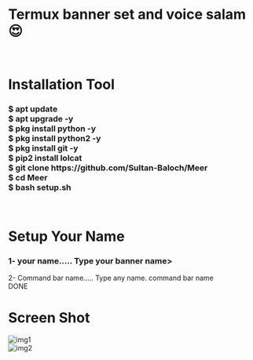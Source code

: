 <!-- GITHUB README -->

<h1> Termux banner set and voice salam😍 </h1><br>

<h1>Installation Tool</h1>

<h3>$ apt update<br>$ apt upgrade -y<br>$ pkg install python -y<br>$ pkg install python2 -y<br>$ pkg install git -y<br>$ pip2 install lolcat<br>$ git clone https://github.com/Sultan-Baloch/Meer<br>$ cd Meer<br>$ bash setup.sh</h3><br>

<h1>Setup Your Name</h1>

<h3>1- your name..... Type your banner name></h3>2- Command bar name..... Type any name. command bar name<br>DONE</h3><br>

<h1>Screen Shot</h1>

<img src="https://i.ibb.co/gjdbHtG/img1.jpg" alt="img1"><br><img src="https://i.ibb.co/m07vmZm/img2.jpg" alt="img2">


